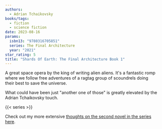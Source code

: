 ```yaml
---
authors:
  - Adrian Tchaikovsky
books/tags:
  - fiction
  - science fiction
date: 2023-08-16
params:
  isbn13: "9780316705851"
  series: The Final Architecture
  year: "2021"
star_rating: 5
title: "Shards Of Earth: The Final Architecture Book 1"
---
```


A great space opera by the king of writing alien aliens. It's a fantastic romp where we follow free adventures of a ragtag group of scoundrels doing their best to save the universe.

What could have been just "another one of those" is greatly elevated by the Adrian Tchaikovsky touch.

<!--more-->

{{< series >}}

Check out my more extensive [thoughts on the second novel in the series here](/books/2023-11-05/).
